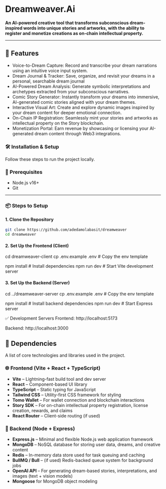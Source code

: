 # Dreamweaver.Ai

**An AI-powered creative tool that transforms subconscious dream-inspired words into unique stories and artworks, with the ability to register and monetize creations as on-chain intellectual property.**

---

## 🚀 Features

- Voice-to-Dream Capture: Record and transcribe your dream narrations using an intuitive voice input system.
- Dream Journal & Tracker: Save, organize, and revisit your dreams in a personal, searchable dream journal
- AI-Powered Dream Analysis: Generate symbolic interpretations and archetypes extracted from your subconscious narratives.
- Comic Story Generator: Instantly transform your dreams into immersive, AI-generated comic stories aligned with your dream themes.
- Interactive Visual Art: Create and explore dynamic images inspired by your dream content for deeper emotional connection.
- On-Chain IP Registration: Seamlessly mint your stories and artworks as intellectual property on the Story blockchain.
- Monetization Portal: Earn revenue by showcasing or licensing your AI-generated dream content through Web3 integrations.

### 🛠️ Installation & Setup

Follow these steps to run the project locally.

### 🔧 Prerequisites

- Node.js v16+
- Git

---

### 📦 Steps to Setup

#### 1. Clone the Repository

```bash
git clone https://github.com/adedamolabasit/dreamweaver
cd dreamweaver
```

#### 2. Set Up the Frontend (Client)

cd dreamweaver-client
cp .env.example .env # Copy the env template

npm install # Install dependencies
npm run dev # Start Vite development server

#### 3. Set Up the Backend (Server)

cd ../dreamweaver-server
cp .env.example .env # Copy the env template

npm install # Install backend dependencies
npm run dev # Start Express server

✅ Development Servers
Frontend: http://localhost:5173

Backend: http://localhost:3000

## 🧩 Dependencies

A list of core technologies and libraries used in the project.

### 🌐 Frontend (Vite + React + TypeScript)

- **Vite** – Lightning-fast build tool and dev server
- **React** – Component-based UI library
- **TypeScript** – Static typing for JavaScript
- **Tailwind CSS** – Utility-first CSS framework for styling
- **Tomo Wallet** – For wallet connection and blockchain interactions
- **Story SDK** – For on-chain intellectual property registration, license creation, rewards, and claims
- **React Router** – Client-side routing (if used)

### 🔧 Backend (Node + Express)

- **Express.js** – Minimal and flexible Node.js web application framework
- **MongoDB** – NoSQL database for storing user data, dreams, and creative content
- **Redis** – In-memory data store used for task queuing and caching
- **BullMQ / Bull** – (if used) Redis-backed queue system for background jobs
- **OpenAI API** – For generating dream-based stories, interpretations, and images (text + vision models)
- **Mongoose** for MongoDB object modeling
